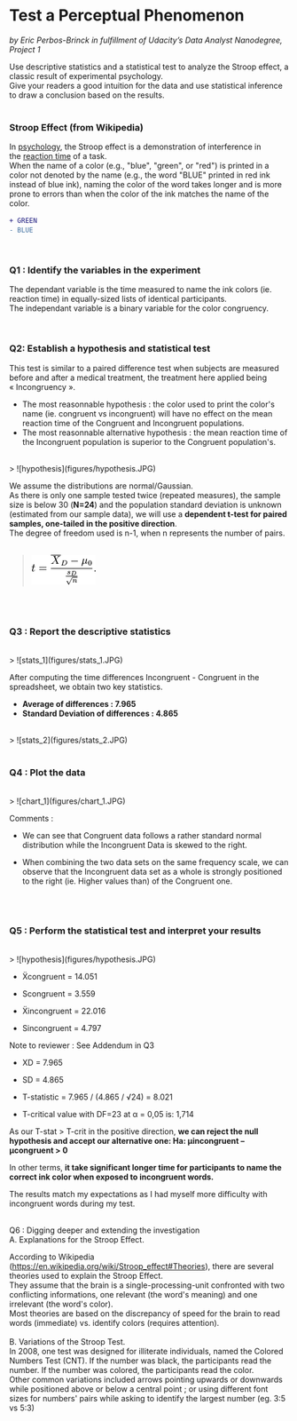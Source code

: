 
# Test a Perceptual Phenomenon
_by Eric Perbos-Brinck in fulfillment of Udacity’s Data Analyst Nanodegree, Project 1_
</br>

Use descriptive statistics and a statistical test to analyze the Stroop effect, a classic result of experimental psychology.  
Give your readers a good intuition for the data and use statistical inference to draw a conclusion based on the results.  
</br>

### Stroop Effect (from Wikipedia)

In [psychology](https://en.wikipedia.org/wiki/Psychology), the Stroop effect is a demonstration of interference in the [reaction time](https://en.wikipedia.org/wiki/Mental_chronometry) of a task.  
When the name of a color (e.g., "blue", "green", or "red") is printed in a color not denoted by the name (e.g., the word "BLUE" printed in red ink instead of blue ink), naming the color of the word takes longer and is more prone to errors than when the color of the ink matches the name of the color.
```diff
+ GREEN
- BLUE
```
</br>

### Q1 : Identify the variables in the experiment

The dependant variable is the time measured to name the ink colors (ie. reaction time) in equally-sized lists of identical participants.  
The independant variable is a binary variable for the color congruency.

</br>

### Q2: Establish a hypothesis and statistical test

This test is similar to a paired difference test when subjects are measured before and after a medical treatment, the treatment here applied being « Incongruency ».  
  - The most reasonnable hypothesis : the color used to print the color's name (ie. congruent vs incongruent) will have no effect on the mean reaction time of the Congruent and Incongruent populations.  
  - The most reasonnable alternative hypothesis : the mean reaction time of the Incongruent population is superior to the Congruent population's.  
  
</br>
> ![hypothesis](figures/hypothesis.JPG)
</br>

We assume the distributions are normal/Gaussian.  
As there is only one sample tested twice (repeated measures), the sample size is below 30 (**N=24**) and the population standard deviation is unknown (estimated from our sample data), we will use a **dependent t-test for paired samples, one-tailed in the positive direction**.  
The degree of freedom used is n-1, when n represents the number of pairs.  
</br>
> ![t_formula](figures/t_formula.png)  

</br>
</br>

### Q3 : Report the descriptive statistics
</br>
> ![stats_1](figures/stats_1.JPG)

</br>


After computing the time differences Incongruent - Congruent in the spreadsheet, we obtain two key statistics.

  - **Average of differences : 7.965**  
  - **Standard Deviation of differences : 4.865**

</br>
> ![stats_2](figures/stats_2.JPG)  

</br>
</br>


### Q4 : Plot the data
</br>
> ![chart_1](figures/chart_1.JPG)
</br>

Comments :

- We can see that Congruent data follows a rather standard normal distribution while the Incongruent Data is skewed to the right.

- When combining the two data sets on the same frequency scale, we can observe that the Incongruent data set as a whole is strongly positioned to the right (ie. Higher values than) of the Congruent one.
</br>
</br>

### Q5 : Perform the statistical test and interpret your results  
</br>
> ![hypothesis](figures/hypothesis.JPG)
</br>

- Ẍcongruent = 14.051
- Scongruent = 3.559

- Ẍincongruent = 22.016
- Sincongruent = 4.797

Note to reviewer : See Addendum in Q3

- XD = 7.965
- SD  = 4.865
- T-statistic = 7.965 / (4.865 / √24) = 8.021

- T-critical value with DF=23 at  α = 0,05 is: 1,714

As our T-stat > T-crit in the positive direction, **we can reject the null hypothesis and accept our alternative one:
Ha: µincongruent  – µcongruent  > 0**  


In other terms, **it take significant longer time for participants to name the correct ink color when exposed to incongruent words.**  


The results match my expectations as I had myself more difficulty with incongruent words during my test.
</br>
</br>

Q6 : Digging deeper and extending the investigation
</br>
A. Explanations for the Stroop Effect.  

According to Wikipedia (https://en.wikipedia.org/wiki/Stroop_effect#Theories), there are several theories used  to explain the Stroop Effect.  
They assume that the brain is a single-processing-unit confronted with two conflicting informations, one relevant (the word's meaning) and one irrelevant (the word's color).  
Most theories are based on the discrepancy of speed for the brain to read words (immediate) vs. identify colors (requires attention).  
</br>
B. Variations of the Stroop Test.  
In 2008, one test was designed  for illiterate individuals, named the Colored Numbers Test (CNT). If the number was black, the participants read the number. If the number was colored, the participants read the color.  
Other common variations included arrows pointing upwards or downwards while positioned above or below a central point ; or using different font sizes for numbers' pairs while asking to identify the largest number (eg. 3:5 vs 5:3)
